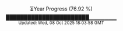 <p align="center">
⏳Year Progress (76.92 %)<br>
███████████████████████▁▁▁▁▁▁▁ <br>
<sub>Updated: Wed, 08 Oct 2025 18:03:58 GMT</sub>
</p>

